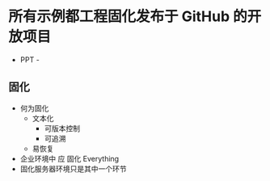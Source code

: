 # 所有示例都工程固化发布于 GitHub 的开放项目

* PPT -

## 固化

* 何为固化
  * 文本化
    * 可版本控制
    * 可追溯
  * 易恢复
* 企业环境中 应 固化 Everything
* 固化服务器环境只是其中一个环节
